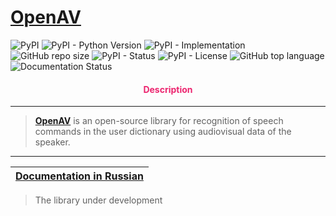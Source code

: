 # [OpenAV](https://github.com/DmitryRyumin/openav)

![PyPI](https://img.shields.io/pypi/v/openav)
![PyPI - Python Version](https://img.shields.io/pypi/pyversions/openav)
![PyPI - Implementation](https://img.shields.io/pypi/implementation/openav)
![GitHub repo size](https://img.shields.io/github/repo-size/dmitryryumin/openav)
![PyPI - Status](https://img.shields.io/pypi/status/openav)
![PyPI - License](https://img.shields.io/pypi/l/openav)
![GitHub top language](https://img.shields.io/github/languages/top/dmitryryumin/openav)
![Documentation Status](https://readthedocs.org/projects/openav/badge/?version=latest)

<h4 align="center"><span style="color:#EC256F;">Description</span></h4>

---

>  **[OpenAV](https://github.com/DmitryRyumin/openav)** is an open-source library for recognition of speech commands in the user dictionary using audiovisual data of the speaker.

---

| [Documentation in Russian](https://github.com/DmitryRyumin/openav/blob/main/README_RU.md) |
|-------------------------------------------------------------------------------------------|

> The library under development